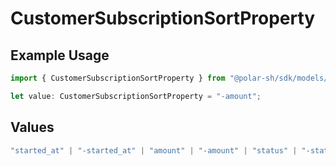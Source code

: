 # CustomerSubscriptionSortProperty

## Example Usage

```typescript
import { CustomerSubscriptionSortProperty } from "@polar-sh/sdk/models/components/customersubscriptionsortproperty.js";

let value: CustomerSubscriptionSortProperty = "-amount";
```

## Values

```typescript
"started_at" | "-started_at" | "amount" | "-amount" | "status" | "-status" | "organization" | "-organization" | "product" | "-product"
```